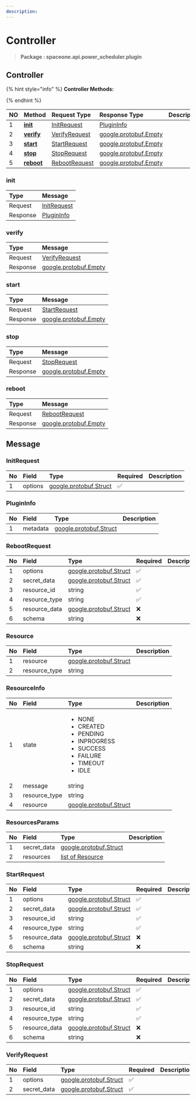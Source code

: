 ```yaml
---
description:  
---
```

# Controller

>  **Package : spaceone.api.power_scheduler.plugin**

## Controller

{% hint style="info" %}
**Controller Methods:**

{%  endhint %}


| NO |  Method | Request Type | Response Type | Description |
| :--- | :--- | :--- | :--- | :--- |
| 1 | [**init**](controller.md#init)|   [InitRequest](controller.md#initrequest) |   [PluginInfo](controller.md#plugininfo) |  |
| 2 | [**verify**](controller.md#verify)|   [VerifyRequest](controller.md#verifyrequest) |  [google.protobuf.Empty](https://github.com/protocolbuffers/protobuf/blob/master/src/google/protobuf/empty.proto)|  |
| 3 | [**start**](controller.md#start)|   [StartRequest](controller.md#startrequest) |  [google.protobuf.Empty](https://github.com/protocolbuffers/protobuf/blob/master/src/google/protobuf/empty.proto)|  |
| 4 | [**stop**](controller.md#stop)|   [StopRequest](controller.md#stoprequest) |  [google.protobuf.Empty](https://github.com/protocolbuffers/protobuf/blob/master/src/google/protobuf/empty.proto)|  |
| 5 | [**reboot**](controller.md#reboot)|   [RebootRequest](controller.md#rebootrequest) |  [google.protobuf.Empty](https://github.com/protocolbuffers/protobuf/blob/master/src/google/protobuf/empty.proto)|  | 
 

 
### init


| Type | Message |
| :--- | :--- |
| Request | [InitRequest](controller.md#initrequest) |
| Response |  [PluginInfo](controller.md#plugininfo)  |
 
 

 
### verify


| Type | Message |
| :--- | :--- |
| Request | [VerifyRequest](controller.md#verifyrequest) |
| Response | [google.protobuf.Empty](https://github.com/protocolbuffers/protobuf/blob/master/src/google/protobuf/empty.proto) |
 
 

 
### start


| Type | Message |
| :--- | :--- |
| Request | [StartRequest](controller.md#startrequest) |
| Response | [google.protobuf.Empty](https://github.com/protocolbuffers/protobuf/blob/master/src/google/protobuf/empty.proto) |
 
 

 
### stop


| Type | Message |
| :--- | :--- |
| Request | [StopRequest](controller.md#stoprequest) |
| Response | [google.protobuf.Empty](https://github.com/protocolbuffers/protobuf/blob/master/src/google/protobuf/empty.proto) |
 
 

 
### reboot


| Type | Message |
| :--- | :--- |
| Request | [RebootRequest](controller.md#rebootrequest) |
| Response | [google.protobuf.Empty](https://github.com/protocolbuffers/protobuf/blob/master/src/google/protobuf/empty.proto) |


## 

## Message

### InitRequest
| No | Field | Type | Required | Description |
| :--- | :--- | :--- | :--- | :--- |
| 1 | options |[google.protobuf.Struct](https://github.com/protocolbuffers/protobuf/blob/master/src/google/protobuf/struct.proto)|✅| |

### PluginInfo
| No | Field | Type |  Description |
| :--- | :--- | :--- | :--- |
| 1 | metadata |[google.protobuf.Struct](https://github.com/protocolbuffers/protobuf/blob/master/src/google/protobuf/struct.proto) | |

### RebootRequest
| No | Field | Type | Required | Description |
| :--- | :--- | :--- | :--- | :--- |
| 1 | options |[google.protobuf.Struct](https://github.com/protocolbuffers/protobuf/blob/master/src/google/protobuf/struct.proto)|✅| |
| 2 | secret_data |[google.protobuf.Struct](https://github.com/protocolbuffers/protobuf/blob/master/src/google/protobuf/struct.proto)|✅| |
| 3 | resource_id |string|✅| |
| 4 | resource_type |string|✅| |
| 5 | resource_data |[google.protobuf.Struct](https://github.com/protocolbuffers/protobuf/blob/master/src/google/protobuf/struct.proto)|❌| |
| 6 | schema |string|❌| |

### Resource
| No | Field | Type |  Description |
| :--- | :--- | :--- | :--- |
| 1 | resource |[google.protobuf.Struct](https://github.com/protocolbuffers/protobuf/blob/master/src/google/protobuf/struct.proto) | |
| 2 | resource_type |string | |

### ResourceInfo
<table>
  <thead>
    <tr>
      <th style="text-align:left">No</th>
      <th style="text-align:left">Field</th>
      <th style="text-align:left">Type</th>
      <th style="text-align:left">Description</th>
    </tr>
  </thead>
  <tbody>
    <tr>
      <td style="text-align:left">1</td>
      <td style="text-align:left">state</td>
      <td style="text-align:left"><ul>
          	<li>NONE</li>
          	<li>CREATED</li>
          	<li>PENDING</li>
          	<li>INPROGRESS</li>
          	<li>SUCCESS</li>
          	<li>FAILURE</li>
          	<li>TIMEOUT</li>
          	<li>IDLE</li>
        </ul></td>
<td style="text-align:left"></td>

   </tr>
    <tr>
      <td style="text-align:left">2</td>
      <td style="text-align:left">message</td>
      <td style="text-align:left">string</td>
<td style="text-align:left"></td>

   </tr>
    <tr>
      <td style="text-align:left">3</td>
      <td style="text-align:left">resource_type</td>
      <td style="text-align:left">string</td>
<td style="text-align:left"></td>

   </tr>
    <tr>
      <td style="text-align:left">4</td>
      <td style="text-align:left">resource</td>
      <td style="text-align:left"><a href="https://github.com/protocolbuffers/protobuf/blob/master/src/google/protobuf/struct.proto">google.protobuf.Struct</a></td>
<td style="text-align:left"></td>

   </tr>
  </tbody>
</table>



### ResourcesParams
| No | Field | Type |  Description |
| :--- | :--- | :--- | :--- |
| 1 | secret_data |[google.protobuf.Struct](https://github.com/protocolbuffers/protobuf/blob/master/src/google/protobuf/struct.proto) | |
| 2 | resources |[list of Resource](controller.md#resource) | |

### StartRequest
| No | Field | Type | Required | Description |
| :--- | :--- | :--- | :--- | :--- |
| 1 | options |[google.protobuf.Struct](https://github.com/protocolbuffers/protobuf/blob/master/src/google/protobuf/struct.proto)|✅| |
| 2 | secret_data |[google.protobuf.Struct](https://github.com/protocolbuffers/protobuf/blob/master/src/google/protobuf/struct.proto)|✅| |
| 3 | resource_id |string|✅| |
| 4 | resource_type |string|✅| |
| 5 | resource_data |[google.protobuf.Struct](https://github.com/protocolbuffers/protobuf/blob/master/src/google/protobuf/struct.proto)|❌| |
| 6 | schema |string|❌| |

### StopRequest
| No | Field | Type | Required | Description |
| :--- | :--- | :--- | :--- | :--- |
| 1 | options |[google.protobuf.Struct](https://github.com/protocolbuffers/protobuf/blob/master/src/google/protobuf/struct.proto)|✅| |
| 2 | secret_data |[google.protobuf.Struct](https://github.com/protocolbuffers/protobuf/blob/master/src/google/protobuf/struct.proto)|✅| |
| 3 | resource_id |string|✅| |
| 4 | resource_type |string|✅| |
| 5 | resource_data |[google.protobuf.Struct](https://github.com/protocolbuffers/protobuf/blob/master/src/google/protobuf/struct.proto)|❌| |
| 6 | schema |string|❌| |

### VerifyRequest
| No | Field | Type | Required | Description |
| :--- | :--- | :--- | :--- | :--- |
| 1 | options |[google.protobuf.Struct](https://github.com/protocolbuffers/protobuf/blob/master/src/google/protobuf/struct.proto)|✅| |
| 2 | secret_data |[google.protobuf.Struct](https://github.com/protocolbuffers/protobuf/blob/master/src/google/protobuf/struct.proto)|✅| |
